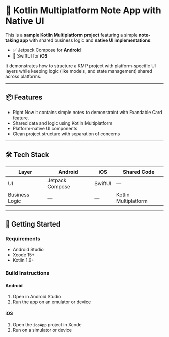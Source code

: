 # 📝 Kotlin Multiplatform Note App with Native UI

This is a **sample Kotlin Multiplatform project** featuring a simple **note-taking app** with shared business logic and **native UI implementations**:

- ✅ Jetpack Compose for **Android**
- 🍏 SwiftUI for **iOS**

It demonstrates how to structure a KMP project with platform-specific UI layers while keeping logic (like models, and state management) shared across platforms.

---

## 📦 Features
- Right Now it contains simple notes to demonstraint with Exandable Card feature.
- Shared data and logic using Kotlin Multiplatform
- Platform-native UI components
- Clean project structure with separation of concerns

---

## 🛠️ Tech Stack

| Layer         | Android        | iOS          | Shared Code           |
|---------------|----------------|---------------|------------------------|
| UI            | Jetpack Compose | SwiftUI       | —                      |
| Business Logic| —              | —             | Kotlin Multiplatform  |

---

## 🚀 Getting Started

### Requirements
- Android Studio
- Xcode 15+
- Kotlin 1.9+

### Build Instructions

#### Android
1. Open in Android Studio
2. Run the app on an emulator or device

#### iOS
1. Open the `iosApp` project in Xcode
2. Run on a simulator or device
